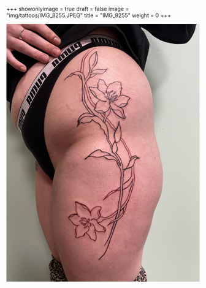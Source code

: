 +++
showonlyimage = true
draft = false
image = "img/tattoos/IMG_8255.JPEG"
title = "IMG_8255"
weight = 0
+++

![image](/img/tattoos/IMG_8255.JPEG)
